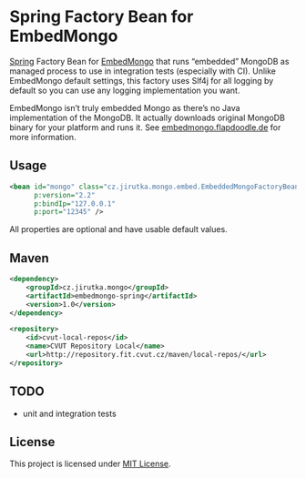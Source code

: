 Spring Factory Bean for EmbedMongo
==================================

[Spring](http://www.springsource.org/spring-framework) Factory Bean for [EmbedMongo](https://github.com/flapdoodle-oss/embedmongo.flapdoodle.de) that runs “embedded” MongoDB as managed process to use in integration tests (especially with CI). Unlike EmbedMongo default settings, this factory uses Slf4j for all logging by default so you can use any logging implementation you want.

EmbedMongo isn’t truly embedded Mongo as there’s no Java implementation of the MongoDB. It actually downloads original MongoDB binary for your platform and runs it. See [embedmongo.flapdoodle.de](https://github.com/flapdoodle-oss/embedmongo.flapdoodle.de) for more information.


Usage
-----

```xml
<bean id="mongo" class="cz.jirutka.mongo.embed.EmbeddedMongoFactoryBean"
      p:version="2.2"
      p:bindIp="127.0.0.1"
      p:port="12345" />
```

All properties are optional and have usable default values.


Maven
-----

```xml
<dependency>
    <groupId>cz.jirutka.mongo</groupId>
    <artifactId>embedmongo-spring</artifactId>
    <version>1.0</version>
</dependency>

<repository>
    <id>cvut-local-repos</id>
    <name>CVUT Repository Local</name>
    <url>http://repository.fit.cvut.cz/maven/local-repos/</url>
</repository>
```


TODO
----

* unit and integration tests


License
-------

This project is licensed under [MIT License](http://opensource.org/licenses/MIT).

